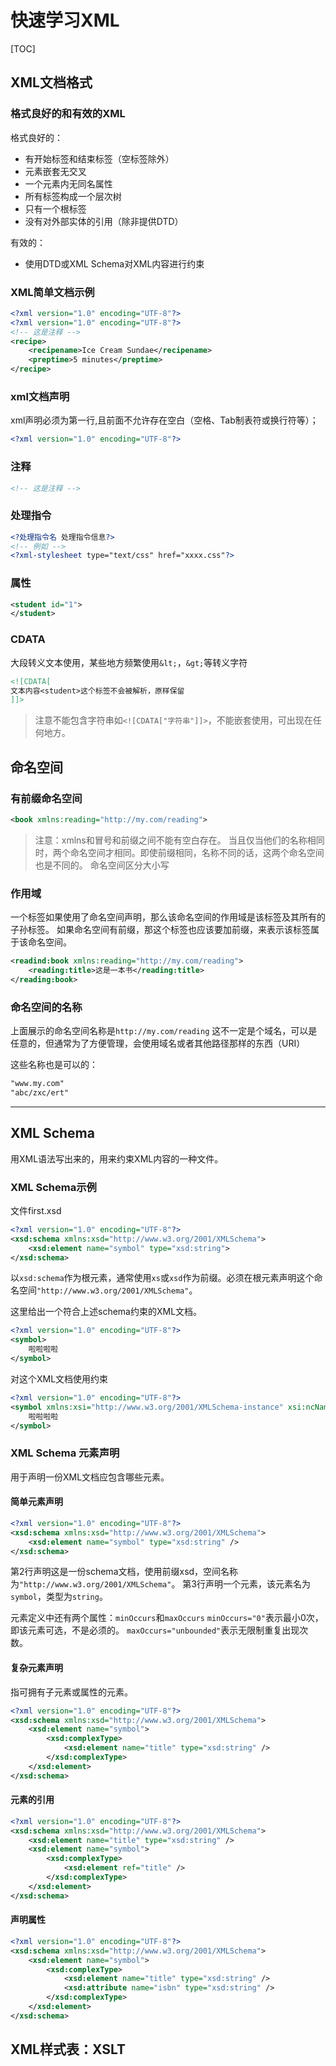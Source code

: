 # 快速学习XML
[TOC]
## XML文档格式

### 格式良好的和有效的XML

格式良好的：
- 有开始标签和结束标签（空标签除外）
- 元素嵌套无交叉
- 一个元素内无同名属性
- 所有标签构成一个层次树
- 只有一个根标签
- 没有对外部实体的引用（除非提供DTD）

有效的：
- 使用DTD或XML Schema对XML内容进行约束

### XML简单文档示例

```xml
<?xml version="1.0" encoding="UTF-8"?>
<?xml version="1.0" encoding="UTF-8"?>
<!-- 这是注释 -->
<recipe>
    <recipename>Ice Cream Sundae</recipename>
    <preptime>5 minutes</preptime>
</recipe>
```

### xml文档声明
xml声明必须为第一行,且前面不允许存在空白（空格、Tab制表符或换行符等）；
```xml
<?xml version="1.0" encoding="UTF-8"?>
```

### 注释
```xml
<!-- 这是注释 -->
```

### 处理指令
```xml
<?处理指令名 处理指令信息?>
<!-- 例如 -->
<?xml-stylesheet type="text/css" href="xxxx.css"?>
```

### 属性
```xml
<student id="1">
</student>
```

### CDATA

大段转义文本使用，某些地方频繁使用`&lt;`，`&gt;`等转义字符
```xml
<![CDATA[
文本内容<student>这个标签不会被解析，原样保留
]]>
```

>注意不能包含字符串如`<![CDATA["字符串"]]>`，不能嵌套使用，可出现在任何地方。

## 命名空间

### 有前缀命名空间
```xml
<book xmlns:reading="http://my.com/reading">
```
>注意：xmlns和冒号和前缀之间不能有空白存在。
>当且仅当他们的名称相同时，两个命名空间才相同。即使前缀相同，名称不同的话，这两个命名空间也是不同的。
>命名空间区分大小写

### 作用域
一个标签如果使用了命名空间声明，那么该命名空间的作用域是该标签及其所有的子孙标签。
如果命名空间有前缀，那这个标签也应该要加前缀，来表示该标签属于该命名空间。

```xml
<readind:book xmlns:reading="http://my.com/reading">
    <reading:title>这是一本书</reading:title>
</reading:book>
```

### 命名空间的名称
上面展示的命名空间名称是`http://my.com/reading`
这不一定是个域名，可以是任意的，但通常为了方便管理，会使用域名或者其他路径那样的东西（URI）

这些名称也是可以的：
```xml
"www.my.com"
"abc/zxc/ert"
```

-------

## XML Schema

用XML语法写出来的，用来约束XML内容的一种文件。

### XML Schema示例

文件first.xsd
```xml
<?xml version="1.0" encoding="UTF-8"?>
<xsd:schema xmlns:xsd="http://www.w3.org/2001/XMLSchema">
    <xsd:element name="symbol" type="xsd:string">
</xsd:schema>
```
以`xsd:schema`作为根元素，通常使用`xs`或`xsd`作为前缀。必须在根元素声明这个命名空间`"http://www.w3.org/2001/XMLSchema"`。

这里给出一个符合上述schema约束的XML文档。
```xml
<?xml version="1.0" encoding="UTF-8"?>
<symbol>
    啦啦啦啦
</symbol>
```

对这个XML文档使用约束
```xml
<?xml version="1.0" encoding="UTF-8"?>
<symbol xmlns:xsi="http://www.w3.org/2001/XMLSchema-instance" xsi:ncNamespaceSchemaLocation="first.xsd">
    啦啦啦啦
</symbol>
```

### XML Schema 元素声明

用于声明一份XML文档应包含哪些元素。

#### 简单元素声明

```xml
<?xml version="1.0" encoding="UTF-8"?>
<xsd:schema xmlns:xsd="http://www.w3.org/2001/XMLSchema">
    <xsd:element name="symbol" type="xsd:string" />
</xsd:schema>
```
第2行声明这是一份schema文档，使用前缀xsd，空间名称为`"http://www.w3.org/2001/XMLSchema"`。
第3行声明一个元素，该元素名为`symbol`，类型为`string`。

元素定义中还有两个属性：`minOccurs`和`maxOccurs`
`minOccurs="0"`表示最小0次，即该元素可选，不是必须的。
`maxOccurs="unbounded"`表示无限制重复出现次数。

#### 复杂元素声明

指可拥有子元素或属性的元素。
```xml
<?xml version="1.0" encoding="UTF-8"?>
<xsd:schema xmlns:xsd="http://www.w3.org/2001/XMLSchema">
    <xsd:element name="symbol">
        <xsd:complexType>
            <xsd:element name="title" type="xsd:string" />
        </xsd:complexType>
    </xsd:element>
</xsd:schema>
```

#### 元素的引用
```xml
<?xml version="1.0" encoding="UTF-8"?>
<xsd:schema xmlns:xsd="http://www.w3.org/2001/XMLSchema">
    <xsd:element name="title" type="xsd:string" />
    <xsd:element name="symbol">
        <xsd:complexType>
            <xsd:element ref="title" />
        </xsd:complexType>
    </xsd:element>
</xsd:schema>
```

#### 声明属性
```xml
<?xml version="1.0" encoding="UTF-8"?>
<xsd:schema xmlns:xsd="http://www.w3.org/2001/XMLSchema">
    <xsd:element name="symbol">
        <xsd:complexType>
            <xsd:element name="title" type="xsd:string" />
            <xsd:attribute name="isbn" type="xsd:string" />
        </xsd:complexType>
    </xsd:element>
</xsd:schema>
```

## XML样式表：XSLT









